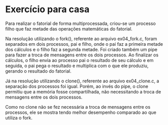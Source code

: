 # Exercício para casa

Para realizar o fatorial de forma multiprocessada, criou-se um processo filho que faz metade das operações matemáticas do fatorial.

Na resolução utilizando o fork(), referente ao arquivo ex04_fork.c, foram separados em dois processos, pai e filho, onde o pai faz a primeira metade dos cálculos e o filho faz a segunda metade. Foi criado também um pipe para fazer a troca de mensagens entre os dois processos. Ao finalizar os cálculos, o filho envia ao processo pai o resultado de seu cálculo e em seguida, o pai pega o resultado e multiplica com o que ele produziu, gerando o resultado do fatorial.

Já na resolução utilizando o clone(), referente ao arquivo ex04_clone.c, a separação dos processos foi igual. Porém, ao invés do pipe, o clone permitiu que a memória fosse compartilhada, não necessitando a troca de mensagens entre os dois processos.

Como no clone não se fez necessária a troca de mensagens entre os processos, ele se mostra tendo melhor desempenho comparado ao que utiliza o fork.
